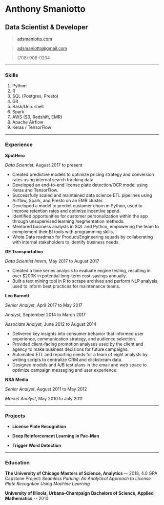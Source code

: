 # Anthony Smaniotto
## Data Scientist & Developer

> [adsmaniotto.com](http://www.adsmaniotto.com)

> [adsmaniotto@gmail.com](mailto:adsmaniotto@gmail.com)

> (708) 908-0204

------

### Skills

1. Python
1. R
1. SQL (Postgres, Presto)
1. Git
1. Bash/Unix shell
1. Spark
1. AWS (S3, Redshift, EMR)
1. Apache Airflow
1. Keras / TensorFlow

------

### Experience

__SpotHero__

*Data Scientist*, August 2017 to present

- Created predictive models to optimize pricing strategy and conversion rates using internal search tracking data.
- Developed an end-to-end license plate detection/OCR model using Keras and TensorFlow.
- Successfully scaled and maintained data science ETL pipelines using Airflow, Spark, and Presto on an EMR cluster.
- Developed a model to predict customer churn in Python, used to improve retention rates and optimize incentive spend.
- Identified opportunities for customer personalization within the app through unsupervised learning /segmentation methods.
- Mentored business analysts in SQL and Python, empowering the team to complement their BI tools with programming skills.
- Wrote Data roadmap for Product/Engineering squads by collaborating with internal stakeholders to identify business needs.

__GE Transportation__

*Data Scientist Intern*, May 2017 to August 2017
- Created a time series analysis to evaluate engine testing, resulting in over $200K in potential long-term cost-savings annually.
- Built a text mining tool in R to scrape archives and perform NLP analysis, used to inform best practices for maintenance teams.

__Leo Burnett__

*Senior Analyst*, April 2017 to May 2017

*Analyst*, September 2014 to March 2017

*Associate Analyst*, June 2012 to August 2014
- Delivered key insights into consumer behavior that informed user experience, communication strategy, and audience selection.
- Provided client-facing promotion analyses used by the client and agency to make business decisions for future campaigns.
- Automated ETL and reporting needs for a team of eight analysts by writing scripts to centralize CRM and clickstream data.
- Designed models and A/B test plans in the email and web space to optimize campaign messaging and user experience.

__NSA Media__

*Senior Analyst*, August 2011 to May 2012

*Market Analyst*, May 2010 to July 2011

------

### Projects

* **License Plate Recognition**

* **Deep Reinforcement Learning in Pac-Man**

* **Trigger Word Detection**

------

### Education

__The University of Chicago__
**Masters of Science, Analytics** -- 2018, 4.0 GPA
Capstone Project: *Seamless Parking: An Analytical Approach to License Plate Recogntion Using Machine Learning*

__University of Illinois, Urbana-Champaign__
**Bachelors of Science, Applied Mathematics** -- 2010